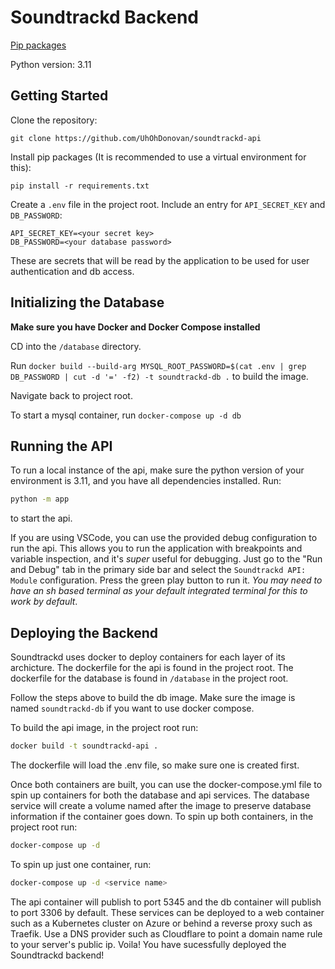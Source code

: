 # Soundtrackd Backend

[Pip packages](requirements.txt)

Python version: 3.11

## Getting Started

Clone the repository:

```git clone https://github.com/UhOhDonovan/soundtrackd-api```

Install pip packages (It is recommended to use a virtual environment for this):

```pip install -r requirements.txt```

Create a `.env` file in the project root. Include an entry for `API_SECRET_KEY` and `DB_PASSWORD`:

```.env
API_SECRET_KEY=<your secret key>
DB_PASSWORD=<your database password>
```

These are secrets that will be read by the application to be used for user authentication and db access.

## Initializing the Database

**Make sure you have Docker and Docker Compose installed**

CD into the `/database` directory.

Run `docker build --build-arg MYSQL_ROOT_PASSWORD=$(cat .env | grep DB_PASSWORD | cut -d '=' -f2) -t soundtrackd-db .` to build the image.

Navigate back to project root.

To start a mysql container, run `docker-compose up -d db`

## Running the API

To run a local instance of the api, make sure the python version of your environment is 3.11, and you have all dependencies installed. Run:

```sh
python -m app
```

to start the api.

If you are using VSCode, you can use the provided debug configuration to run the api. This allows you to run the application with breakpoints and variable inspection, and it's *super* useful for debugging. Just go to the "Run and Debug" tab in the primary side bar and select the `Soundtrackd API: Module` configuration. Press the green play button to run it. *You may need to have an sh based terminal as your default integrated terminal for this to work by default*.

## Deploying the Backend

Soundtrackd uses docker to deploy containers for each layer of its archicture. The dockerfile for the api is found in the project root. The dockerfile for the database is found in `/database` in the project root.

Follow the steps above to build the db image. Make sure the image is named `soundtrackd-db` if you want to use docker compose.

To build the api image, in the project root run:

```sh
docker build -t soundtrackd-api .
```

The dockerfile will load the .env file, so make sure one is created first.

Once both containers are built, you can use the docker-compose.yml file to spin up containers for both the database and api services. The database service will create a volume named after the image to preserve database information if the container goes down. To spin up both containers, in the project root run:

```sh
docker-compose up -d
```

To spin up just one container, run:

```sh
docker-compose up -d <service name>
```

The api container will publish to port 5345 and the db container will publish to port 3306 by default. These services can be deployed to a web container such as a Kubernetes cluster on Azure or behind a reverse proxy such as Traefik. Use a DNS provider such as Cloudflare to point a domain name rule to your server's public ip. Voila! You have sucessfully deployed the Soundtrackd backend!

